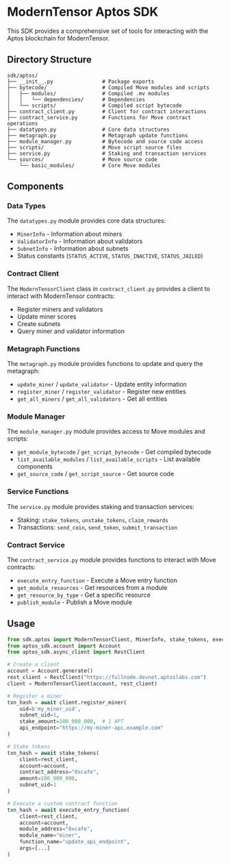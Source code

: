 # ModernTensor Aptos SDK

This SDK provides a comprehensive set of tools for interacting with the Aptos blockchain for ModernTensor.

## Directory Structure

```
sdk/aptos/
├── __init__.py                # Package exports
├── bytecode/                  # Compiled Move modules and scripts
│   ├── modules/               # Compiled .mv modules
│   │   └── dependencies/      # Dependencies
│   └── scripts/               # Compiled script bytecode
├── contract_client.py         # Client for contract interactions
├── contract_service.py        # Functions for Move contract operations
├── datatypes.py               # Core data structures
├── metagraph.py               # Metagraph update functions
├── module_manager.py          # Bytecode and source code access
├── scripts/                   # Move script source files
├── service.py                 # Staking and transaction services
└── sources/                   # Move source code
    └── basic_modules/         # Core Move modules
```

## Components

### Data Types

The `datatypes.py` module provides core data structures:
- `MinerInfo` - Information about miners
- `ValidatorInfo` - Information about validators
- `SubnetInfo` - Information about subnets
- Status constants (`STATUS_ACTIVE`, `STATUS_INACTIVE`, `STATUS_JAILED`)

### Contract Client

The `ModernTensorClient` class in `contract_client.py` provides a client to interact with ModernTensor contracts:
- Register miners and validators
- Update miner scores
- Create subnets
- Query miner and validator information

### Metagraph Functions

The `metagraph.py` module provides functions to update and query the metagraph:
- `update_miner` / `update_validator` - Update entity information
- `register_miner` / `register_validator` - Register new entities
- `get_all_miners` / `get_all_validators` - Get all entities

### Module Manager

The `module_manager.py` module provides access to Move modules and scripts:
- `get_module_bytecode` / `get_script_bytecode` - Get compiled bytecode
- `list_available_modules` / `list_available_scripts` - List available components
- `get_source_code` / `get_script_source` - Get source code

### Service Functions

The `service.py` module provides staking and transaction services:
- Staking: `stake_tokens`, `unstake_tokens`, `claim_rewards`
- Transactions: `send_coin`, `send_token`, `submit_transaction`

### Contract Service

The `contract_service.py` module provides functions to interact with Move contracts:
- `execute_entry_function` - Execute a Move entry function
- `get_module_resources` - Get resources from a module
- `get_resource_by_type` - Get a specific resource
- `publish_module` - Publish a Move module

## Usage

```python
from sdk.aptos import ModernTensorClient, MinerInfo, stake_tokens, execute_entry_function
from aptos_sdk.account import Account
from aptos_sdk.async_client import RestClient

# Create a client
account = Account.generate()
rest_client = RestClient("https://fullnode.devnet.aptoslabs.com")
client = ModernTensorClient(account, rest_client)

# Register a miner
txn_hash = await client.register_miner(
    uid=b'my_miner_uid',
    subnet_uid=1,
    stake_amount=100_000_000,  # 1 APT
    api_endpoint="https://my-miner-api.example.com"
)

# Stake tokens
txn_hash = await stake_tokens(
    client=rest_client,
    account=account,
    contract_address="0xcafe",
    amount=100_000_000,
    subnet_uid=1
)

# Execute a custom contract function
txn_hash = await execute_entry_function(
    client=rest_client,
    account=account,
    module_address="0xcafe",
    module_name="miner",
    function_name="update_api_endpoint",
    args=[...]
)
``` 